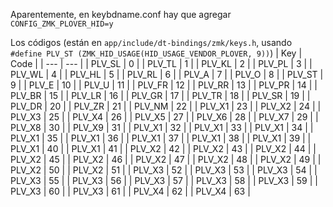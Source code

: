 Aparentemente, en keybdname.conf hay que agregar `CONFIG_ZMK_PLOVER_HID=y`

Los códigos (están en `app/include/dt-bindings/zmk/keys.h`, usando `#define PLV_ST (ZMK_HID_USAGE(HID_USAGE_VENDOR_PLOVER, 9))`)
 | Key | Code | 
 | --- | --- |
 | PLV_SL | 0 | 
 | PLV_TL | 1 | 
 | PLV_KL | 2 | 
 | PLV_PL | 3 | 
 | PLV_WL | 4 | 
 | PLV_HL | 5 | 
 | PLV_RL | 6 | 
 | PLV_A | 7 | 
 | PLV_O | 8 | 
 | PLV_ST | 9 | 
 | PLV_E | 10 | 
 | PLV_U | 11 | 
 | PLV_FR | 12 | 
 | PLV_RR | 13 | 
 | PLV_PR | 14 | 
 | PLV_BR | 15 | 
 | PLV_LR | 16 | 
 | PLV_GR | 17 | 
 | PLV_TR | 18 | 
 | PLV_SR | 19 | 
 | PLV_DR | 20 | 
 | PLV_ZR | 21 | 
 | PLV_NM | 22 | 
 | PLV_X1 | 23 | 
 | PLV_X2 | 24 | 
 | PLV_X3 | 25 | 
 | PLV_X4 | 26 | 
 | PLV_X5 | 27 | 
 | PLV_X6 | 28 | 
 | PLV_X7 | 29 | 
 | PLV_X8 | 30 | 
 | PLV_X9 | 31 | 
 | PLV_X1 | 32 | 
 | PLV_X1 | 33 | 
 | PLV_X1 | 34 | 
 | PLV_X1 | 35 | 
 | PLV_X1 | 36 | 
 | PLV_X1 | 37 | 
 | PLV_X1 | 38 | 
 | PLV_X1 | 39 | 
 | PLV_X1 | 40 | 
 | PLV_X1 | 41 | 
 | PLV_X2 | 42 | 
 | PLV_X2 | 43 | 
 | PLV_X2 | 44 | 
 | PLV_X2 | 45 | 
 | PLV_X2 | 46 | 
 | PLV_X2 | 47 | 
 | PLV_X2 | 48 | 
 | PLV_X2 | 49 | 
 | PLV_X2 | 50 | 
 | PLV_X2 | 51 | 
 | PLV_X3 | 52 | 
 | PLV_X3 | 53 | 
 | PLV_X3 | 54 | 
 | PLV_X3 | 55 | 
 | PLV_X3 | 56 | 
 | PLV_X3 | 57 | 
 | PLV_X3 | 58 | 
 | PLV_X3 | 59 | 
 | PLV_X3 | 60 | 
 | PLV_X3 | 61 | 
 | PLV_X4 | 62 | 
 | PLV_X4 | 63 | 
